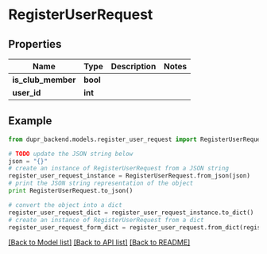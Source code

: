 # RegisterUserRequest


## Properties
Name | Type | Description | Notes
------------ | ------------- | ------------- | -------------
**is_club_member** | **bool** |  | 
**user_id** | **int** |  | 

## Example

```python
from dupr_backend.models.register_user_request import RegisterUserRequest

# TODO update the JSON string below
json = "{}"
# create an instance of RegisterUserRequest from a JSON string
register_user_request_instance = RegisterUserRequest.from_json(json)
# print the JSON string representation of the object
print RegisterUserRequest.to_json()

# convert the object into a dict
register_user_request_dict = register_user_request_instance.to_dict()
# create an instance of RegisterUserRequest from a dict
register_user_request_form_dict = register_user_request.from_dict(register_user_request_dict)
```
[[Back to Model list]](../README.md#documentation-for-models) [[Back to API list]](../README.md#documentation-for-api-endpoints) [[Back to README]](../README.md)


